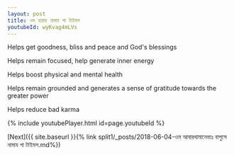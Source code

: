 ```yaml
---
layout: post
title: ওম হারায় নামায গা টাইমস
youtubeId: wyKvag4mLVs
---
```

 
 
Helps get goodness, bliss and peace and God's blessings
 
Helps remain focused, help generate inner energy 
 
Helps boost physical and mental health 
 
Helps remain grounded and generates a sense of gratitude towards the greater power 
 
Helps reduce bad karma
 
 
 
 


{% include youtubePlayer.html id=page.youtubeId %}
 
[Next]({{ site.baseurl }}{% link  split1/_posts/2018-06-04-ওম আবারথামানেভ্যঃ বাপুসে নামায গা টাইমস.md%})
 
